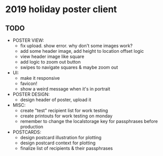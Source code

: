# 2019 holiday poster client

## TODO

- POSTER VIEW:
  - fix upload. show error. why don't some images work?
  - add some header image, add height to location offset logic
  - view header image like square
  - add logic to zoom out button
  - swipes to navigate squares & maybe zoom out
- UI:
  - make it responsive
  - favicon!
  - show a weird message when it's in portrait
- POSTER DESIGN:
  - design header of poster, upload it
- MISC:
  - create "test" recipient list for work testing
  - create printouts for work testing on monday
  - remember to change the localstorage key for passphrases before production
- POSTCARDS:
  - design postcard illustration for plotting
  - design postcard context for plotting
  - finalize list of recipients & their passphrases
